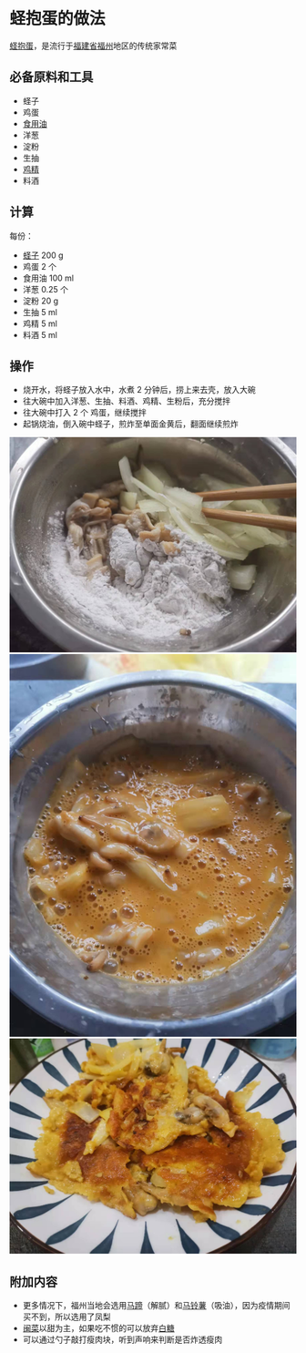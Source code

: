 # 蛏抱蛋的做法

[蛏抱蛋](https://zh.wikipedia.org/wiki/蛏抱蛋)，是流行于[福建省](https://zh.wikipedia.org/wiki/福建省)[福州](https://zh.wikipedia.org/wiki/福州)地区的传统家常菜

## 必备原料和工具

* 蛏子
* 鸡蛋
* [食用油](https://zh.wikipedia.org/wiki/食用油)
* 洋葱
* 淀粉
* 生抽
* [鸡精](https://zh.wikipedia.org/wiki/鸡精)
* 料酒

## 计算

每份：

* [蛏子](https://zh.wikipedia.org/wiki/蛏子) 200 g
* 鸡蛋 2 个
* 食用油 100 ml
* 洋葱 0.25 个
* 淀粉 20 g
* 生抽 5 ml
* 鸡精 5 ml
* 料酒 5 ml

## 操作

* 烧开水，将蛏子放入水中，水煮 2 分钟后，捞上来去壳，放入大碗
* 往大碗中加入洋葱、生抽、料酒、鸡精、生粉后，充分搅拌
* 往大碗中打入 2 个 鸡蛋，继续搅拌
* 起锅烧油，倒入碗中蛏子，煎炸至单面金黄后，翻面继续煎炸

![示例菜成品](./1.jpeg)
![示例菜成品](./2.jpeg)
![示例菜成品](./3.jpeg)

## 附加内容

* 更多情况下，福州当地会选用[马蹄](https://zh.wikipedia.org/wiki/马蹄)（解腻）和[马铃薯](https://zh.wikipedia.org/wiki/马铃薯)（吸油），因为疫情期间买不到，所以选用了凤梨
* [闽菜](https://zh.wikipedia.org/wiki/闽菜)以甜为主，如果吃不惯的可以放弃[白糖](https://zh.wikipedia.org/wiki/白糖)
* 可以通过勺子敲打瘦肉块，听到声响来判断是否炸透瘦肉


